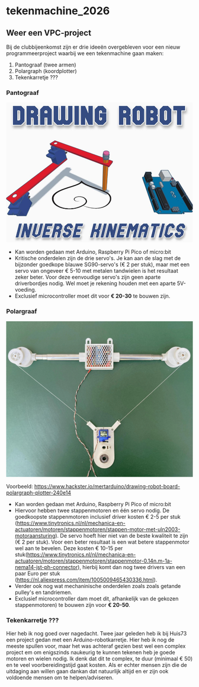 # tekenmachine\_2026

## Weer een VPC-project



Bij de clubbijeenkomst zijn er drie ideeën overgebleven voor een nieuw programmeerproject waarbij we een tekenmachine gaan maken:



1. Pantograaf (twee armen)
2. Polargraph (koordplotter)
3. Tekenkarretje ???



### Pantograaf

![Pantograaf](pantograaf.jpeg)

* Kan worden gedaan met Arduino, Raspberry Pi Pico of micro:bit
* Kritische onderdelen zijn de drie servo's. Je kan aan de slag met de bijzonder goedkope blauwe SG90-servo's (€ 2 per stuk), maar met een servo van ongeveer € 5-10 met metalen tandwielen is het resultaat zeker beter. Voor deze eenvoudige servo's zijn geen aparte driverbordjes nodig. Wel moet je rekening houden met een aparte 5V-voeding.
* Exclusief microcontroller moet dit voor **€ 20-30** te bouwen zijn.



### Polargraaf

![Polargraaf](polargraph.jpg)

Voorbeeld: https://www.hackster.io/mertarduino/drawing-robot-board-polargraph-plotter-240e14

* Kan worden gedaan met Arduino, Raspberry Pi Pico of micro:bit
* Hiervoor hebben twee stappenmotoren en één servo nodig. De goedkoopste stappenmotoren inclusief driver kosten € 2-5 per stuk (https://www.tinytronics.nl/nl/mechanica-en-actuatoren/motoren/stappenmotoren/stappen-motor-met-uln2003-motoraansturing). De servo hoeft hier niet van de beste kwaliteit te zijn (€ 2 per stuk). Voor een beter resultaat is een wat betere stappenmotor wel aan te bevelen. Deze kosten € 10-15 per stuk(https://www.tinytronics.nl/nl/mechanica-en-actuatoren/motoren/stappenmotoren/stappenmotor-0.14n.m-1a-nema14-jst-ph-connector), hierbij komt dan nog twee drivers van een paar Euro per stuk (https://nl.aliexpress.com/item/1005009465430336.html).
* Verder ook nog wat mechaninische onderdelen zoals zoals getande pulley's en tandriemen.
* Exclusief microcontroller dam moet dit, afhankelijk van de gekozen stappenmotoren) te bouwen zijn voor **€ 20-50**.



### Tekenkarretje ???

Hier heb ik nog goed over nagedacht. Twee jaar geleden heb ik bij Huis73 een project gedan met een Arduino-robotkarretje. Hier heb ik nog de meeste spullen voor, maar het was achteraf gezien best wel een complex project em om enigszinds naukeurig te kunnen tekenen heb je goede motoren en wielen nodig. Ik denk dat dit te complex, te duur (minimaal € 50) en te veel voorbereidingstijd gaat kosten. Als er echter mensen zijn die de uitdaging aan willen gaan dankan dat natuurlijk altijd en er zijn ook voldoende mensen om te helpen/adviseren.



